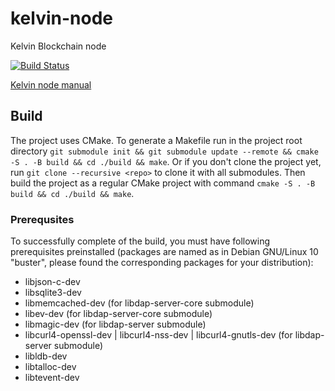 # kelvin-node
Kelvin Blockchain node

[![Build Status](https://travis-ci.com/cellframe/kelvin-node.svg?branch=master)](https://travis-ci.com/cellframe/kelvin-node)

[Kelvin node manual](https://github.com/cellframe/kelvin-node/wiki/Kelvin-Node)

## Build

The project uses CMake. To generate a Makefile run in the project root directory `git submodule init && git submodule update --remote && cmake -S . -B build && cd ./build && make`.
Or if you don't clone the project yet, run `git clone --recursive <repo>` to clone it with all submodules. Then build the project as a regular CMake project with command `cmake -S . -B build && cd ./build && make`.

### Prerequsites

To successfully complete of the build, you must have following prerequisites preinstalled (packages are named as in Debian GNU/Linux 10 "buster", please found the corresponding packages for your distribution):

* libjson-c-dev
* libsqlite3-dev
* libmemcached-dev (for libdap-server-core submodule)
* libev-dev (for libdap-server-core submodule)
* libmagic-dev (for libdap-server submodule)
* libcurl4-openssl-dev | libcurl4-nss-dev | libcurl4-gnutls-dev (for libdap-server submodule)
* libldb-dev
* libtalloc-dev
* libtevent-dev
